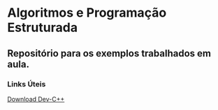 # Algoritmos e Programação Estruturada
## Repositório para os exemplos trabalhados em aula.

### Links Úteis
[Download Dev-C++](https://sourceforge.net/projects/orwelldevcpp/)
